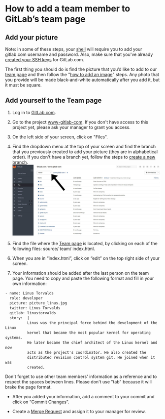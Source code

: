 # How to add a team member to GitLab’s team page


## Add your picture
Note: in some of these steps, your
[shell](http://doc.gitlab.com/ce/gitlab-basics/start-using-git.html) will
require you to add your gitlab.com username and password. Also, make sure
that you've already [created your SSH
keys](http://doc.gitlab.com/ce/gitlab-basics/create-your-ssh-keys.html) for
GitLab.com.

The first thing you should do is find the picture that you’d like to add to
our [team page](https://about.gitlab.com/team/) and then follow the "[how
to add an image](http://doc.gitlab.com/ce/gitlab-basics/add-image.html)"
steps. Any photo that you provide will be made black-and-white
automatically after you add it, but it must be square.

## Add yourself to the Team page

1. Log in to [GitLab.com](https://gitlab.com).

1. Go to the project
[www-gitlab-com](https://gitlab.com/gitlab-com/www-gitlab-com). If you
don't have access to this project yet, please ask your manager to grant you
access.

1. On the left side of your screen, click on "Files".

1. Find the dropdown menu at the top of your screen and find the branch
that you previously created to add your picture (they are in alphabetical
order). If you don't have a branch yet, follow the steps to [create a new
branch](http://doc.gitlab.com/ce/gitlab-basics/create-branch.html).
![dropdown menu](source/images/dropdown-branch-teampage.jpg)

1. Find the file where the [Team page](https://about.gitlab.com/team/) is
located, by clicking on each of the following files: source/ team/
index.html.

1. When you are in “index.html”, click on “edit” on the top right side of
your screen.

1. Your information should be added after the last person on the team page.
You need to copy and paste the following format and fill in your own
information:

```
- name: Linus Torvalds
  role: developer
  picture: picture_linus.jpg
  twitter: Linus_Torvalds
  gitlab: linustorvalds
  story:  |
          Linus was the principal force behind the development of the Linux
          kernel that became the most popular kernel for operating systems.
          He later became the chief architect of the Linux kernel and now
          acts as the project's coordinator. He also created the
          distributed revision control system git. He joined when it was
          created.
```
Don't forget to use other team members' information as a reference and to
respect the spaces between lines. Please don't use "tab" because it will brake the page format.

* After you added your information, add a comment to your commit and click
on “Commit Changes”.

* Create a [Merge
Request](http://doc.gitlab.com/ce/gitlab-basics/add-merge-request.html) and
assign it to your manager for review.
